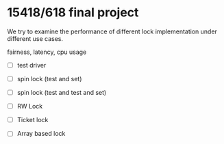 # 15418/618 final project
We try to examine the performance of different lock implementation under different use cases.

fairness, latency, cpu usage

- [ ] test driver
  
- [ ] spin lock (test and set)
- [ ] spin lock (test and test and set)
- [ ] RW Lock
- [ ] Ticket lock
- [ ] Array based lock